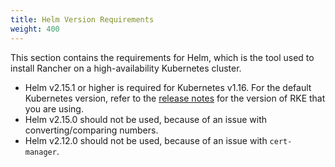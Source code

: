 ```yaml
---
title: Helm Version Requirements
weight: 400
---
```


This section contains the requirements for Helm, which is the tool used to install Rancher on a high-availability Kubernetes cluster.

- Helm v2.15.1 or higher is required for Kubernetes v1.16. For the default Kubernetes version, refer to the [release notes](https://github.com/rancher/rke/releases) for the version of RKE that you are using.
- Helm v2.15.0 should not be used, because of an issue with converting/comparing numbers.
- Helm v2.12.0 should not be used, because of an issue with `cert-manager`.